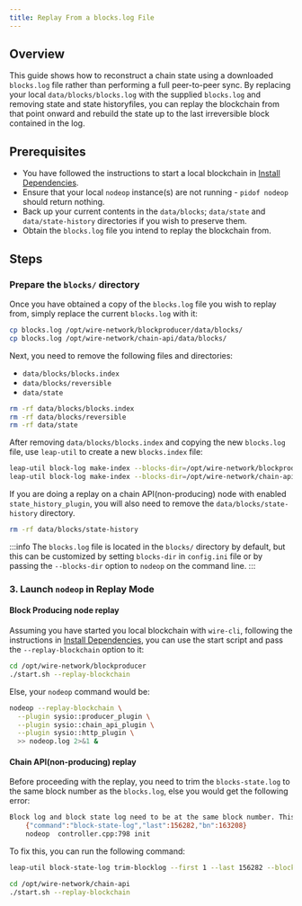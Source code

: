 ```yaml
---
title: Replay From a blocks.log File
---
```


## Overview

This guide shows how to reconstruct a chain state using a downloaded `blocks.log` file rather than performing a full peer-to-peer sync. By replacing your local `data/blocks/blocks.log` with the supplied `blocks.log` and removing state and state historyfiles, you can replay the blockchain from that point onward and rebuild the state up to the last irreversible block contained in the log.

## Prerequisites

* You have followed the instructions to start a local blockchain in [Install Dependencies](/docs/getting-started/install-dependencies.md).
* Ensure that your local `nodeop` instance(s) are not running - `pidof nodeop` should return nothing.
* Back up your current contents in the `data/blocks`; `data/state` and `data/state-history` directories if you wish to preserve them.
* Obtain the `blocks.log` file you intend to replay the blockchain from.

## Steps

### Prepare the `blocks/` directory

Once you have obtained a copy of the `blocks.log` file you wish to replay from, simply replace the current `blocks.log` with it:

```sh
cp blocks.log /opt/wire-network/blockproducer/data/blocks/
cp blocks.log /opt/wire-network/chain-api/data/blocks/
```

Next, you need to remove the following files and directories:
  
* `data/blocks/blocks.index`
* `data/blocks/reversible`
* `data/state`

```sh
rm -rf data/blocks/blocks.index
rm -rf data/blocks/reversible
rm -rf data/state
```

After removing `data/blocks/blocks.index` and copying the new `blocks.log` file, use `leap-util` to create a new `blocks.index` file:

```sh
leap-util block-log make-index --blocks-dir=/opt/wire-network/blockproducer/data/blocks/
leap-util block-log make-index --blocks-dir=/opt/wire-network/chain-api/data/blocks/
```

If you are doing a replay on a chain API(non-producing) node with enabled `state_history_plugin`, you will also need to remove the `data/blocks/state-history` directory.

```sh
rm -rf data/blocks/state-history
```

:::info
The `blocks.log` file is located in the `blocks/` directory by default, but this can be customized by setting `blocks-dir` in `config.ini` file or by passing the `--blocks-dir` option to `nodeop` on the command line.
:::

### 3. Launch `nodeop` in Replay Mode

#### Block Producing node replay

Assuming you have started you local blockchain with `wire-cli`, following the instructions in [Install Dependencies](/docs/getting-started/install-dependencies.md), you can use the start script and pass the `--replay-blockchain` option to it:

```sh
cd /opt/wire-network/blockproducer
./start.sh --replay-blockchain
```

Else, your `nodeop` command would be:

```sh
nodeop --replay-blockchain \
  --plugin sysio::producer_plugin \
  --plugin sysio::chain_api_plugin \
  --plugin sysio::http_plugin \
  >> nodeop.log 2>&1 &
```

#### Chain API(non-producing) replay

Before proceeding with the replay, you need to trim the `blocks-state.log` to the same block number as the `blocks.log`, else you would get the following error:

```sh
Block log and block state log need to be at the same block number. This can be fixed by running "leap-util block-state-log trim-blocklog --first 1 --last 156282 --blocks-dir <your blocks dir>". The other log is at block num: 163208 
    {"command":"block-state-log","last":156282,"bn":163208}
    nodeop  controller.cpp:798 init
```

To fix this, you can run the following command:

```sh
leap-util block-state-log trim-blocklog --first 1 --last 156282 --blocks-dir /opt/wire-network/chain-api/data/blocks/
```

```sh
cd /opt/wire-network/chain-api
./start.sh --replay-blockchain
```
